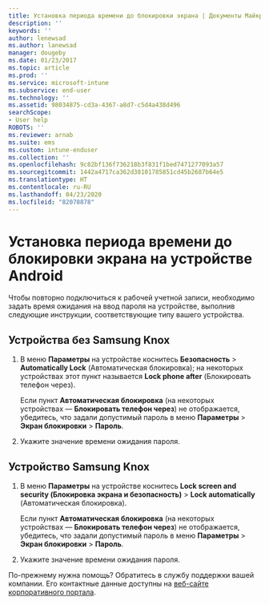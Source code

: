 ```yaml
---
title: Установка периода времени до блокировки экрана | Документы Майкрософт
description: ''
keywords: ''
author: lenewsad
ms.author: lanewsad
manager: dougeby
ms.date: 01/23/2017
ms.topic: article
ms.prod: ''
ms.service: microsoft-intune
ms.subservice: end-user
ms.technology: ''
ms.assetid: 98034875-cd3a-4367-a8d7-c5d4a438d496
searchScope:
- User help
ROBOTS: ''
ms.reviewer: arnab
ms.suite: ems
ms.custom: intune-enduser
ms.collection: ''
ms.openlocfilehash: 9c82bf136f736218b3f831f1bed7471277093a57
ms.sourcegitcommit: 1442a4717ca362d38101785851cd45b2687b64e5
ms.translationtype: HT
ms.contentlocale: ru-RU
ms.lasthandoff: 04/23/2020
ms.locfileid: "82078878"
---
```

# <a name="how-to-set-the-amount-of-time-before-your-android-device-locks-its-screen"></a>Установка периода времени до блокировки экрана на устройстве Android

Чтобы повторно подключиться к рабочей учетной записи, необходимо задать время ожидания на ввод пароля на устройстве, выполнив следующие инструкции, соответствующие типу вашего устройства.

## <a name="native-non-samsung-knox-device"></a>Устройства без Samsung Knox

1. В меню **Параметры** на устройстве коснитесь **Безопасность** &gt; **Automatically Lock** (Автоматическая блокировка); на некоторых устройствах этот пункт называется **Lock phone after** (Блокировать телефон через).

    Если пункт **Автоматическая блокировка** (на некоторых устройствах — **Блокировать телефон через**) не отображается, убедитесь, что задали допустимый пароль в меню **Параметры** &gt; **Экран блокировки** &gt; **Пароль**.

2. Укажите значение времени ожидания пароля.

## <a name="samsung-knox-device"></a>Устройство Samsung Knox

1. В меню **Параметры** на устройстве коснитесь **Lock screen and security (Блокировка экрана и безопасность)** &gt; **Lock automatically** (Автоматическая блокировка).

    Если пункт **Автоматическая блокировка** (на некоторых устройствах — **Блокировать телефон через**) не отображается, убедитесь, что задали допустимый пароль в меню **Параметры** &gt; **Экран блокировки** &gt; **Пароль**.

2. Укажите значение времени ожидания пароля.

По-прежнему нужна помощь? Обратитесь в службу поддержки вашей компании. Его контактные данные доступны на [веб-сайте корпоративного портала](https://go.microsoft.com/fwlink/?linkid=2010980).
